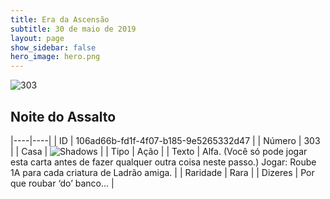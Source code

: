 ```yaml
---
title: Era da Ascensão
subtitle: 30 de maio de 2019
layout: page
show_sidebar: false
hero_image: hero.png
---
```


![303](https://cdn.keyforgegame.com/media/card_front/pt/435_303_X8CXFX7VJ85V_pt.png)

## Noite do Assalto

|----|----|
| ID | 106ad66b-fd1f-4f07-b185-9e5265332d47 |
| Número | 303 |
| Casa | ![Shadows](https://archonarcana.com/images/thumb/e/ee/Shadows.png/22px-Shadows.png "Sombras") |
| Tipo | Ação |
| Texto | Alfa. (Você só pode jogar esta carta antes de fazer qualquer outra coisa neste passo.) Jogar: Roube 1A para cada criatura de Ladrão amiga. |
| Raridade | Rara |
| Dizeres | Por que roubar ‘do’ banco… |
